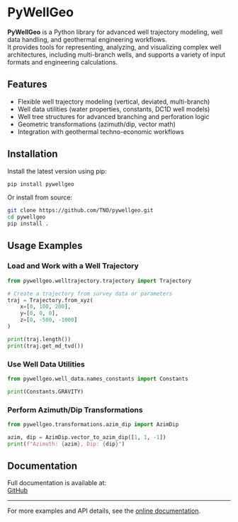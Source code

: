 # PyWellGeo

**PyWellGeo** is a Python library for advanced well trajectory modeling, well data handling, and geothermal engineering workflows.  
It provides tools for representing, analyzing, and visualizing complex well architectures, including multi-branch wells, and supports a variety of input formats and engineering calculations.

## Features

- Flexible well trajectory modeling (vertical, deviated, multi-branch)
- Well data utilities (water properties, constants, DC1D well models)
- Well tree structures for advanced branching and perforation logic
- Geometric transformations (azimuth/dip, vector math)
- Integration with geothermal techno-economic workflows

## Installation

Install the latest version using pip:

```sh
pip install pywellgeo
```

Or install from source:

```sh
git clone https://github.com/TNO/pywellgeo.git
cd pywellgeo
pip install .
```

## Usage Examples

### Load and Work with a Well Trajectory

```python
from pywellgeo.welltrajectory.trajectory import Trajectory

# Create a trajectory from survey data or parameters
traj = Trajectory.from_xyz(
    x=[0, 100, 200],
    y=[0, 0, 0],
    z=[0, -500, -1000]
)

print(traj.length())
print(traj.get_md_tvd())
```

### Use Well Data Utilities

```python
from pywellgeo.well_data.names_constants import Constants

print(Constants.GRAVITY)
```

### Perform Azimuth/Dip Transformations

```python
from pywellgeo.transformations.azim_dip import AzimDip

azim, dip = AzimDip.vector_to_azim_dip([1, 1, -1])
print(f"Azimuth: {azim}, Dip: {dip}")
```

## Documentation

Full documentation is available at:  
[GitHub](https://github.com/TNO/pywellgeo)

---

For more examples and API details, see the [online documentation](https://tno.github.io/pywellgeo/).